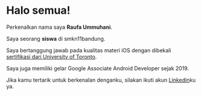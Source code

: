 # Halo semua! 

Perkenalkan nama saya **Raufa Ummuhani**.<br>

Saya seorang **siswa** di smkn11bandung.<br>

Saya bertanggung jawab pada kualitas materi iOS dengan dibekali [sertifikasi dari University of Toronto](https://www.coursera.org/account/accomplishments/specialization/CLKJD8XBXJ3M).<br>

Saya juga memiliki gelar Google Associate Android Developer sejak 2019.<br>

Jika kamu tertarik untuk berkenalan denganku, silakan ikuti akun [Linkedin](https://www.linkedin.com/in/raufaummuhani/)ku ya.
